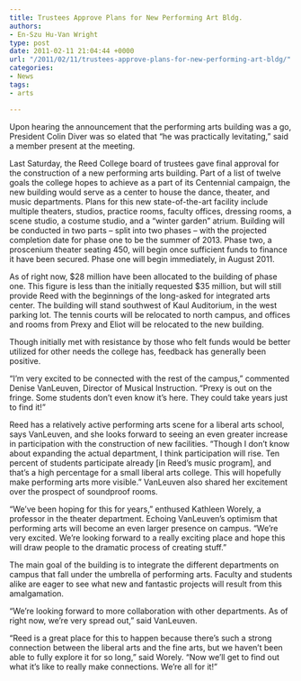 ```yaml
---
title: Trustees Approve Plans for New Performing Art Bldg.
authors:
- En-Szu Hu-Van Wright
type: post
date: 2011-02-11 21:04:44 +0000
url: "/2011/02/11/trustees-approve-plans-for-new-performing-art-bldg/"
categories:
- News
tags:
- arts

---
```

Upon hearing the announcement that the performing arts building was a go, President Colin Diver was so elated that “he was practically levitating,” said a member present at the meeting. 

Last Saturday, the Reed College board of trustees gave final approval for the construction of a new performing arts building. Part of a list of twelve goals the college hopes to achieve as a part of its Centennial campaign, the new building would serve as a center to house the dance, theater, and music departments. Plans for this new state-of-the-art facility include multiple theaters, studios, practice rooms, faculty offices, dressing rooms, a scene studio, a costume studio, and a “winter garden” atrium. Building will be conducted in two parts – split into two phases – with the projected completion date for phase one to be the summer of 2013. Phase two, a proscenium theater seating 450, will begin once sufficient funds to finance it have been secured. Phase one will begin immediately, in August 2011.

As of right now, $28 million have been allocated to the building of phase one. This figure is less than the initially requested $35 million, but will still provide Reed with the beginnings of the long-asked for integrated arts center. The building will stand southwest of Kaul Auditorium, in the west parking lot. The tennis courts will be relocated to north campus, and offices and rooms from Prexy and Eliot will be relocated to the new building. 

Though initially met with resistance by those who felt funds would be better utilized for other needs the college has, feedback has generally been positive.

“I’m very excited to be connected with the rest of the campus,” commented Denise VanLeuven, Director of Musical Instruction. “Prexy is out on the fringe. Some students don’t even know it’s here. They could take years just to find it!”

Reed has a relatively active performing arts scene for a liberal arts school, says VanLeuven, and she looks forward to seeing an even greater increase in participation with the construction of new facilities. “Though I don’t know about expanding the actual department, I think participation will rise. Ten percent of students participate already [in Reed’s music program], and that’s a high percentage for a small liberal arts college. This will hopefully make performing arts more visible.” VanLeuven also shared her excitement over the prospect of soundproof rooms.

“We’ve been hoping for this for years,” enthused Kathleen Worely, a professor in the theater department. Echoing VanLeuven’s optimism that performing arts will become an even larger presence on campus. “We’re very excited. We’re looking forward to a really exciting place and hope this will draw people to the dramatic process of creating stuff.”

The main goal of the building is to integrate the different departments on campus that fall under the umbrella of performing arts. Faculty and students alike are eager to see what new and fantastic projects will result from this amalgamation. 

“We’re looking forward to more collaboration with other departments. As of right now, we’re very spread out,” said VanLeuven.

“Reed is a great place for this to happen because there’s such a strong connection between the liberal arts and the fine arts, but we haven’t been able to fully explore it for so long,” said Worely. “Now we’ll get to find out what it’s like to really make connections. We’re all for it!”